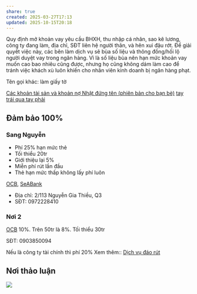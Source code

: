 ```yaml
---
share: true
created: 2025-03-27T17:13
updated: 2025-10-15T20:18
---
```

Quy định mở khoản vay yêu cầu BHXH, thu nhập cá nhân, sao kê lương, công ty đang làm, địa chỉ, SĐT liên hệ người thân, và hên xui đậu rớt. Để giải quyết việc này, các bên làm dịch vụ sẽ bùa số liệu và thông đồng/hối lộ người duyệt vay trong ngân hàng. Vì là số liệu bùa nên hạn mức khoản vay muốn cao bao nhiêu cũng được, nhưng họ cũng không dám làm cao để tránh việc khách xù luôn khiến cho nhân viên kinh doanh bị ngân hàng phạt.

Tên gọi khác: làm giấy tờ

[Các khoản tài sản và khoản nợ Nhật đứng tên (phiên bản cho bạn bè)](../../../../../%F0%9F%93%90D%E1%BB%B1%20%C3%A1n/Gi%C3%BAp%20nhau%20tho%C3%A1t%20n%E1%BB%A3/Ng%C6%B0%E1%BB%9Di%20th%E1%BB%A5%20h%C6%B0%E1%BB%9Fng/L%C3%BD%20Minh%20Nh%E1%BA%ADt/C%C3%A1c%20kho%E1%BA%A3n%20t%C3%A0i%20s%E1%BA%A3n%20v%C3%A0%20kho%E1%BA%A3n%20n%E1%BB%A3%20Nh%E1%BA%ADt%20%C4%91%E1%BB%A9ng%20t%C3%AAn%20(phi%C3%AAn%20b%E1%BA%A3n%20cho%20b%E1%BA%A1n%20b%C3%A8).md)
[tay trái qua tay phải](tay%20tr%C3%A1i%20qua%20tay%20ph%E1%BA%A3i.md)
## Đảm bảo 100%
### Sang Nguyễn
- Phí 25% hạn mức thẻ
- Tối thiểu 20tr
- Giới thiệu lại 5%
- Miễn phí rút lần đầu
- Thẻ hạn mức thấp không lấy phí luôn

[OCB](../../../../T%C3%ACnh%20h%C3%ACnh%20%E1%BB%9F%20Vi%E1%BB%87t%20Nam/Ng%C3%A0nh%20ngh%E1%BB%81%20c%E1%BB%A5%20th%E1%BB%83/T%C3%A0i%20ch%C3%ADnh/T%E1%BB%95%20ch%E1%BB%A9c%20t%C3%ADn%20d%E1%BB%A5ng/Ng%C3%A2n%20h%C3%A0ng/Danh%20s%C3%A1ch%20ng%C3%A2n%20h%C3%A0ng/OCB.md), [SeABank](../../../../T%C3%ACnh%20h%C3%ACnh%20%E1%BB%9F%20Vi%E1%BB%87t%20Nam/Ng%C3%A0nh%20ngh%E1%BB%81%20c%E1%BB%A5%20th%E1%BB%83/T%C3%A0i%20ch%C3%ADnh/T%E1%BB%95%20ch%E1%BB%A9c%20t%C3%ADn%20d%E1%BB%A5ng/Ng%C3%A2n%20h%C3%A0ng/Danh%20s%C3%A1ch%20ng%C3%A2n%20h%C3%A0ng/SeABank.md)
- Địa chỉ: 2/113 Nguyễn Gia Thiều, Q3
- SĐT: 0972228410

### Nơi 2
[OCB](../../../../T%C3%ACnh%20h%C3%ACnh%20%E1%BB%9F%20Vi%E1%BB%87t%20Nam/Ng%C3%A0nh%20ngh%E1%BB%81%20c%E1%BB%A5%20th%E1%BB%83/T%C3%A0i%20ch%C3%ADnh/T%E1%BB%95%20ch%E1%BB%A9c%20t%C3%ADn%20d%E1%BB%A5ng/Ng%C3%A2n%20h%C3%A0ng/Danh%20s%C3%A1ch%20ng%C3%A2n%20h%C3%A0ng/OCB.md) 10%. Trên 50tr là 8%. Tối thiểu 30tr

SĐT: 0903850094

Nếu là công ty tài chính thì phí 20%
Xem thêm:: [Dịch vụ đáo rút](./D%E1%BB%8Bch%20v%E1%BB%A5%20%C4%91%C3%A1o%20r%C3%BAt.md)

## Nơi thảo luận
![](https://imagizer.imageshack.com/a/img923/1273/jQAnX6.png)